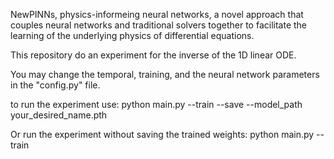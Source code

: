NewPINNs, physics-informeing neural networks, a novel approach that couples neural networks and traditional solvers together to facilitate the learning of the underlying physics of differential equations.

This repository do an experiment for the inverse of the 1D linear ODE.

You may change the temporal, training, and the neural network parameters in the "config.py" file.

to run the experiment use:
python main.py --train --save --model_path your_desired_name.pth

Or run the experiment without saving the trained weights:
python main.py --train